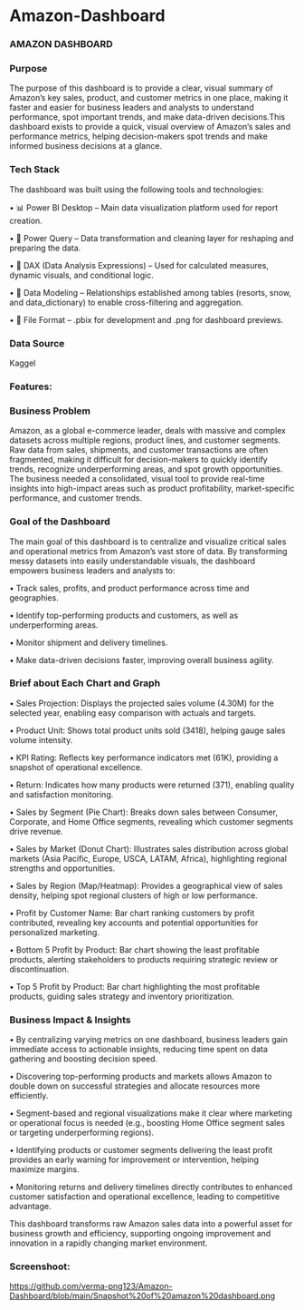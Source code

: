 # Amazon-Dashboard
### AMAZON DASHBOARD

### Purpose 

The purpose of this dashboard is to provide a clear, visual summary of Amazon’s key sales, product, and customer metrics in one place, making it faster and easier for business leaders and analysts to understand performance, spot important trends, and make data-driven decisions.This dashboard exists to provide a quick, visual overview of Amazon’s sales and performance metrics, helping decision-makers spot trends and make informed business decisions at a glance.​

### Tech Stack

The dashboard was built using the following tools and technologies:

• 📊 Power BI Desktop – Main data visualization platform used for report creation.

• 📂 Power Query – Data transformation and cleaning layer for reshaping and preparing the data.

• 🧠 DAX (Data Analysis Expressions) – Used for calculated measures, dynamic visuals, and conditional logic.

• 📝 Data Modeling – Relationships established among tables (resorts, snow, and data_dictionary) to enable cross-filtering and aggregation.

• 📁 File Format – .pbix for development and .png for dashboard previews.

### Data Source

Kaggel

### Features:

### Business Problem

Amazon, as a global e-commerce leader, deals with massive and complex datasets across multiple regions, product lines, and customer segments. Raw data from sales, shipments, and customer transactions are often fragmented, making it difficult for decision-makers to quickly identify trends, recognize underperforming areas, and spot growth opportunities. The business needed a consolidated, visual tool to provide real-time insights into high-impact areas such as product profitability, market-specific performance, and customer trends.

### Goal of the Dashboard

The main goal of this dashboard is to centralize and visualize critical sales and operational metrics from Amazon’s vast store of data. By transforming messy datasets into easily understandable visuals, the dashboard empowers business leaders and analysts to:

• Track sales, profits, and product performance across time and geographies.

• Identify top-performing products and customers, as well as underperforming areas.

• Monitor shipment and delivery timelines.

• Make data-driven decisions faster, improving overall business agility.

### Brief about Each Chart and Graph

• Sales Projection: Displays the projected sales volume (4.30M) for the selected year, enabling easy comparison with actuals and targets.

• Product Unit: Shows total product units sold (3418), helping gauge sales volume intensity.

• KPI Rating: Reflects key performance indicators met (61K), providing a snapshot of operational excellence.

• Return: Indicates how many products were returned (371), enabling quality and satisfaction monitoring.

• Sales by Segment (Pie Chart): Breaks down sales between Consumer, Corporate, and Home Office segments, revealing which customer segments drive revenue.

• Sales by Market (Donut Chart): Illustrates sales distribution across global markets (Asia Pacific, Europe, USCA, LATAM, Africa), highlighting regional strengths and opportunities.

• Sales by Region (Map/Heatmap): Provides a geographical view of sales density, helping spot regional clusters of high or low performance.

• Profit by Customer Name: Bar chart ranking customers by profit contributed, revealing key accounts and potential opportunities for personalized marketing.

• Bottom 5 Profit by Product: Bar chart showing the least profitable products, alerting stakeholders to products requiring strategic review or discontinuation.

• Top 5 Profit by Product: Bar chart highlighting the most profitable products, guiding sales strategy and inventory prioritization.

### Business Impact & Insights

• By centralizing varying metrics on one dashboard, business leaders gain immediate access to actionable insights, reducing time spent on data gathering and boosting decision speed.

• Discovering top-performing products and markets allows Amazon to double down on successful strategies and allocate resources more efficiently.

• Segment-based and regional visualizations make it clear where marketing or operational focus is needed (e.g., boosting Home Office segment sales or targeting underperforming regions).

• Identifying products or customer segments delivering the least profit provides an early warning for improvement or intervention, helping maximize margins.

• Monitoring returns and delivery timelines directly contributes to enhanced customer satisfaction and operational excellence, leading to competitive advantage.

This dashboard transforms raw Amazon sales data into a powerful asset for business growth and efficiency, supporting ongoing improvement and innovation in a rapidly changing market environment.

### Screenshoot:

https://github.com/verma-png123/Amazon-Dashboard/blob/main/Snapshot%20of%20amazon%20dashboard.png
